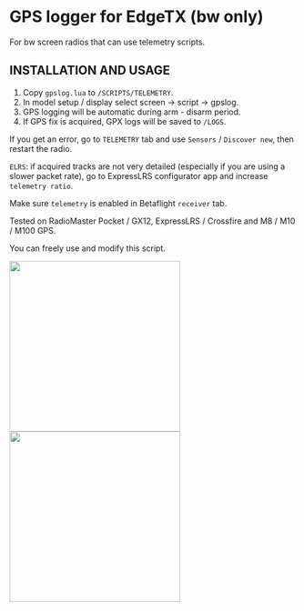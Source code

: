 # GPS logger for EdgeTX (bw only)
For bw screen radios that can use telemetry scripts.

## INSTALLATION AND USAGE
1. Copy ```gpslog.lua``` to ```/SCRIPTS/TELEMETRY```.
2. In model setup / display select screen -> script -> gpslog.
3. GPS logging will be automatic during arm - disarm period.
4. If GPS fix is acquired, GPX logs will be saved to ```/LOGS```.

If you get an error, go to ```TELEMETRY``` tab and use ```Sensors``` / ```Discover new```, then restart the radio.

```ELRS```: if acquired tracks are not very detailed (especially if you are using a slower packet rate), go to ExpressLRS configurator app and increase ```telemetry ratio```.

Make sure ```telemetry``` is enabled in Betaflight ```receiver``` tab.

Tested on RadioMaster Pocket / GX12, ExpressLRS / Crossfire and M8 / M10 / M100 GPS.

You can freely use and modify this script.


<img align="left" width="300" height="300" src="screenshot.png">
<img align="left" width="300" height="300" src="example_track_preview.jpeg">

